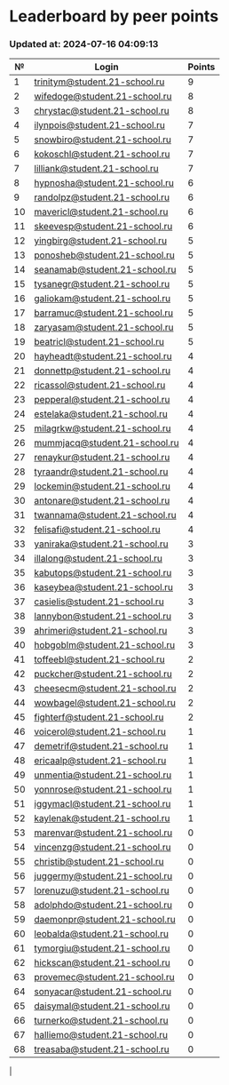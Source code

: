 # Leaderboard by peer points

### Updated at: 2024-07-16 04:09:13

| № | Login | Points |
|---|-------|--------|
|1|trinitym@student.21-school.ru|9|
|2|wifedoge@student.21-school.ru|8|
|3|chrystac@student.21-school.ru|8|
|4|ilynpois@student.21-school.ru|7|
|5|snowbiro@student.21-school.ru|7|
|6|kokoschl@student.21-school.ru|7|
|7|lilliank@student.21-school.ru|7|
|8|hypnosha@student.21-school.ru|6|
|9|randolpz@student.21-school.ru|6|
|10|mavericl@student.21-school.ru|6|
|11|skeevesp@student.21-school.ru|6|
|12|yingbirg@student.21-school.ru|5|
|13|ponosheb@student.21-school.ru|5|
|14|seanamab@student.21-school.ru|5|
|15|tysanegr@student.21-school.ru|5|
|16|galiokam@student.21-school.ru|5|
|17|barramuc@student.21-school.ru|5|
|18|zaryasam@student.21-school.ru|5|
|19|beatricl@student.21-school.ru|5|
|20|hayheadt@student.21-school.ru|4|
|21|donnettp@student.21-school.ru|4|
|22|ricassol@student.21-school.ru|4|
|23|pepperal@student.21-school.ru|4|
|24|estelaka@student.21-school.ru|4|
|25|milagrkw@student.21-school.ru|4|
|26|mummjacq@student.21-school.ru|4|
|27|renaykur@student.21-school.ru|4|
|28|tyraandr@student.21-school.ru|4|
|29|lockemin@student.21-school.ru|4|
|30|antonare@student.21-school.ru|4|
|31|twannama@student.21-school.ru|4|
|32|felisafi@student.21-school.ru|4|
|33|yaniraka@student.21-school.ru|3|
|34|illalong@student.21-school.ru|3|
|35|kabutops@student.21-school.ru|3|
|36|kaseybea@student.21-school.ru|3|
|37|casielis@student.21-school.ru|3|
|38|lannybon@student.21-school.ru|3|
|39|ahrimeri@student.21-school.ru|3|
|40|hobgoblm@student.21-school.ru|3|
|41|toffeebl@student.21-school.ru|2|
|42|puckcher@student.21-school.ru|2|
|43|cheesecm@student.21-school.ru|2|
|44|wowbagel@student.21-school.ru|2|
|45|fighterf@student.21-school.ru|2|
|46|voicerol@student.21-school.ru|1|
|47|demetrif@student.21-school.ru|1|
|48|ericaalp@student.21-school.ru|1|
|49|unmentia@student.21-school.ru|1|
|50|yonnrose@student.21-school.ru|1|
|51|iggymacl@student.21-school.ru|1|
|52|kaylenak@student.21-school.ru|1|
|53|marenvar@student.21-school.ru|0|
|54|vincenzg@student.21-school.ru|0|
|55|christib@student.21-school.ru|0|
|56|juggermy@student.21-school.ru|0|
|57|lorenuzu@student.21-school.ru|0|
|58|adolphdo@student.21-school.ru|0|
|59|daemonpr@student.21-school.ru|0|
|60|leobalda@student.21-school.ru|0|
|61|tymorgiu@student.21-school.ru|0|
|62|hickscan@student.21-school.ru|0|
|63|provemec@student.21-school.ru|0|
|64|sonyacar@student.21-school.ru|0|
|65|daisymal@student.21-school.ru|0|
|66|turnerko@student.21-school.ru|0|
|67|halliemo@student.21-school.ru|0|
|68|treasaba@student.21-school.ru|0|
|
